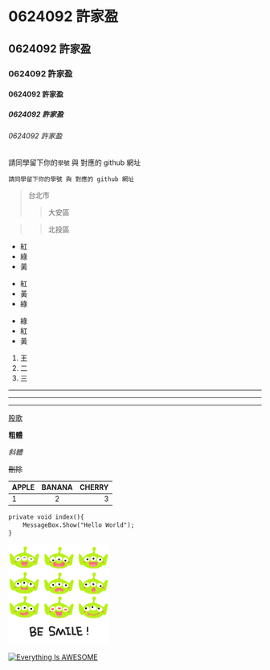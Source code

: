 # 0624092 許家盈
## 0624092 許家盈
### 0624092 許家盈
#### 0624092 許家盈
##### 0624092 許家盈
###### 0624092 許家盈

請同學留下你的`學號` 與 對應的 github 網址

```
請同學留下你的學號 與 對應的 github 網址
```

> 台北市
>>大安區

>>北投區

- 紅
- 綠
- 黃

* 紅
* 黃
* 綠

+ 綠
+ 紅
+ 黃

1. 王
2. 二
3. 三

***
---
___

[股歌](http://google.com)

**粗體**

*斜體*

~~刪除~~


| APPLE | BANANA | CHERRY |
| :---- |:------:| ------:|
|   1   |   2    |   3    |


``` csharpe
private void index(){
    MessageBox.Show("Hello World");
}
```

![NKFUST](three.png "三眼怪")


[![Everything Is AWESOME](https://img.youtube.com/vi/StTqXEQ2l-Y/0.jpg)](https://www.youtube.com/watch?v=StTqXEQ2l-Y "Everything Is AWESOME")
